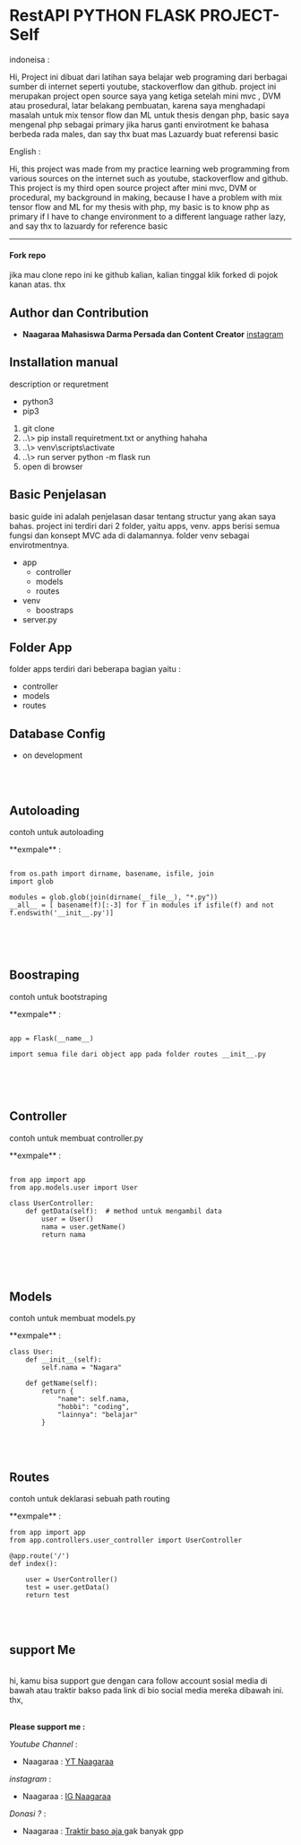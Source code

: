 <!-- title -->
# RestAPI PYTHON FLASK PROJECT-Self

<!-- Description -->
<p>indoneisa : </p>
<p>Hi, Project ini dibuat dari latihan saya belajar web programing dari berbagai sumber di internet seperti youtube, stackoverflow dan github. project ini merupakan project open source saya yang ketiga setelah mini mvc , DVM atau prosedural, latar belakang pembuatan, karena saya menghadapi masalah untuk mix tensor flow dan ML untuk thesis dengan php, basic saya mengenal php sebagai primary jika harus ganti envirotment ke bahasa berbeda rada males, dan say thx buat mas Lazuardy buat referensi basic</p>

<p>English : </p>
<p>Hi, this project was made from my practice learning web programming from various sources on the internet such as youtube, stackoverflow and github. This project is my third open source project after mini mvc, DVM or procedural, my background in making, because I have a problem with mix tensor flow and ML for my thesis with php, my basic is to know php as primary if I have to change environment to a different language rather lazy, and say thx to lazuardy for reference basic </p>

---

<!-- table of content YT -->
#### Fork repo
<p>jika mau clone repo ini ke github kalian, kalian tinggal klik forked di pojok kanan atas. thx</p>


## Author dan Contribution

* **Naagaraa Mahasiswa Darma Persada dan Content Creator**  [ instagram ](https://www.instagram.com/naagaraa/)


## Installation manual
description or requretment
- python3
- pip3

1. git clone 
2. ..\\> pip install requiretment.txt or anything hahaha
3. ..\\> venv\scripts\activate
4. ..\\> run server python -m flask run
5. open di browser


## Basic Penjelasan 
basic guide ini adalah penjelasan dasar tentang structur yang akan saya bahas. project ini terdiri dari 2 folder, yaitu apps, venv. apps berisi semua fungsi dan konsept MVC ada di dalamannya. folder venv sebagai envirotmentnya.

* app
	* controller
	* models
	* routes
* venv
	* boostraps
* server.py

## Folder App

folder apps terdiri dari beberapa bagian yaitu :
* controller
* models
* routes

## Database Config 
* on development

<br><br>

## Autoloading


<p>contoh untuk autoloading </p>
**exmpale** :


```

from os.path import dirname, basename, isfile, join
import glob

modules = glob.glob(join(dirname(__file__), "*.py"))
__all__ = [ basename(f)[:-3] for f in modules if isfile(f) and not f.endswith('__init__.py')]


```

<br><br>

## Boostraping


<p>contoh untuk bootstraping </p>
**exmpale** :


```

app = Flask(__name__)

import semua file dari object app pada folder routes __init__.py


```

<br><br>

## Controller


<p>contoh untuk membuat controller.py </p>
**exmpale** :


```

from app import app
from app.models.user import User  

class UserController:
    def getData(self):  # method untuk mengambil data
        user = User()
        nama = user.getName()
        return nama


```

<br><br>

## Models

<p>contoh untuk membuat models.py </p>
**exmpale** :


```
class User:
    def __init__(self):
        self.nama = "Nagara"

    def getName(self):
        return {
            "name": self.nama,
            "hobbi": "coding",
            "lainnya": "belajar"
        }
```

<br><br>


## Routes

<p>contoh untuk deklarasi sebuah path routing </p>
**exmpale** :


```
from app import app
from app.controllers.user_controller import UserController

@app.route('/')
def index():

    user = UserController()
    test = user.getData()
    return test

```

<br><br>

## support Me
<br>
<!-- description -->
hi, kamu bisa support gue dengan cara follow account sosial media di bawah atau traktir bakso pada link di bio social media mereka dibawah ini. thx,

<br>
<br>

<!-- Links -->
**Please support me :**

*Youtube Channel* : 

* Naagaraa : [ YT Naagaraa ](https://www.youtube.com/channel/UCYsZhw6Mlk23Q-nUPP9t1YA?view_as=subscriber)

 *instagram* : 

* Naagaraa : [ IG Naagaraa ](https://www.instagram.com/naagaraa/)

 *Donasi ?* : 
* Naagaraa : [ Traktir baso aja ](https://saweria.co/naagaraa) gak banyak gpp